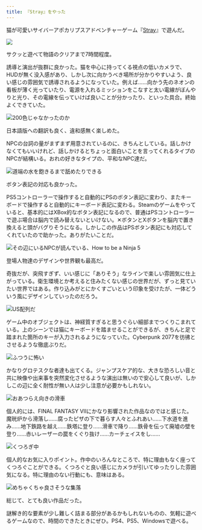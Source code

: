 ```yaml
---
title: 『Stray』をやった
---
```

猫が可愛いサイバーアポカリプスアドベンチャーゲーム『[Stray](https://store.steampowered.com/app/1332010/Stray/?l=japanese)』で遊んだ。

![](https://lh3.googleusercontent.com/docs/ADP-6oEXsnBFwpxaaq1OxZ57rhICZSDbS7HtBFpwNu1FiphqvV8Pnc-V26up54ZAZeOyHsXwfEcvAM7JdJ0Vu-Ilc8L9IK5yWqDc_gEiLvC0xJbuYQO2ZgOI9HZAeysCHqxLFdZcc02wZDfEkC4SE3_mARiKwhRJLI64OYhTIdiBmEZQs015eI0_SH3oQWTjagO0rLZUWJY7KZyqZ7AlEgaFysNcCaAn6BZfEoL4B_ANLmq0jU1cShlqBWdpAylufbmsBAC9297PJXX3XQ7ooOF4VixXHdDXahJn559sz1JD4R2LB3kdxfp2mSelW676S_ysQzw6Bu_zVU1rVGrFdd9r6zSdTfU0ojywcAxSPY2IRUxkvkfXyB1ah9UZSR7sgIPGJ_cRkG1ftK8zT5trFK_hfzspkcPAcWF3qoIbeOM6jkCYkurcuIvp9KikvdlhZulC63_7lHMaQjyzwGmVirTSuyc_SQuXFAeEU8M4NzJ0t408G-zzBJ0Q2ndzqsVaqEMhDqc56_zxI6LsCXit82BRB3PFVjKzqQiwI8sFAg6bqzzh9HS_Ie4-LexTL2cZe2fLndQ1GXXfib4reu8w0O9_Lia5t1eQyblLMFh7UJe2cnsvZeb5AHjDuKmzspsrfdh72uvjtUUDXAdCvd0XGpM71ts0ZEo7zxslX-M98c8E_TroB1f3RTL4KTciGqhXpD6tT3Z4T7lkBIc6Ha3gDy9LOSZgJAlw5-S0bwibge-BKaZQyO39m3KtP14DWzgnNb1ayA4kbSiSRRZlABaETgruanLZjTsPuI-aM8vHb-Iw39R3kgTFKHr69ov998-1BA_53vOzpIqKCyvyOgPnrw0rm6wjAh2Ch18rm_n0G-jF8ycarlHGC1eZ50V410QZwDK25nQHpld8UywQ6NxUbn_S4ihHpeJPU0Z2Xfz0HnEAxlAi0kfLOkbPANcfXbJ6uWry8p_nc3WmWcwVHnLUiAsegW5lpcSKKH_b4xe_QCcrjyciztGIBfYZ74M8cyUTzpPj1ffS6JtxcCmS7HS-hzaCWZeiz7ZCyzXnqJiHzkQ_WPF0cXXRW1FoWslIOKlXXrsJfX7nEY1tjS2mJ_DRa-KJQuF9CVf7CmEAuGR7Az6cirXmKSBQH47rL2IIb4jQlR6yBTVlzsz6MHCzmVFi5QxE1lAIzxcrGku9lyPI2QPlZONlx2XZLVyLM0zBbZow_FionlczwESMsJlVuDp21W0W3RShHVY0_0C0Kw93ybCBhKcIe7ifDQ)

サクッと遊べて物語のクリアまで7時間程度。

誘導と演出が抜群に良かった。猫を中心に持ってくる視点の低いカメラで、HUDが無く没入感があり、しかし次に向かうべき場所が分かりやすいよう、良い感じの雰囲気で誘導されるようになっていた。例えば……向かう先のネオンの看板が薄く光っていたり、電源を入れるミッションをこなすと太い電線がぼんやりと光り、その電線を伝っていけば良いことが分かったり、といった具合。終始よくできていた。

![](https://lh3.googleusercontent.com/docs/ADP-6oExlsiBHyhJN2Mp24zb45qLvdLvT8r3dkj0uVgeg7Bdnr7biy2Qqq-CeRL9AfT5wwVwhXeS4k4-P1Kv8zfZ54oOf0yjUwW1Qnvg0stB6YmGRDmw34eJORRLWOlksLFeeCA7fwMSPsRo7B52XMyuafs17NvExGOW17eMcj6AM0pBPr2JLPwNBz_Obx8lkgEK40G1JBrFFH75OeQUYvQzcagADKc86e5tkVloz7tx5VofgyMCSRvdb81ycSUlJZTKIHbyzhEvhi6Lip37I0X-CrBDsWiFJQ50VJD8bkI5zpRF0wR79RlrMzFJjDb4B3ywXL27k9JXlp6f4U_ouXZfPiaNrn8yJApnEw9FESwW-EajkfNd2CFdGiQXX4ag0XdFICRfbeF3snwVdtqtVClv0IiqYPsSFSp4YWFBnkEw5b4NPw8gAFRMTr4jlAA3j6jHy3arzN4c7EaT79dIp1A1rLsaIKen5xOA89SO6nfe-G3M9tJNWl0e9pB-Tuv8a0ngTNH4392qAudDFlDzmVtdP590ME9bWXoaFqX865bKkRRXgJI-k_IC5p-S2nOGgaK1PgWQp8XH2J3wNit4rDpaSOjjRPyfSQ2IgYCoCo7qlfzBrmP6hovvvbhaGaq-L1UlWDMQIPc52afPy4zHA5x9cuwN9VQKUzoHCNQIrovDQPq91gyMoMBf1qwHIj9KqujDa3Bfufkudno_UH5XPhcmx-7LBXpmPZWrkxE9qkEekH8DKugeFk5EYpZza_8BEC0bp_W9Xd9HXV3i37Ee_la0Ssh7N6HPFHF4hKhG_naQP5SyLSbXyVGbv0BpK26MYwFjYn19L_RS_MBNeDCobhWIXLZB5Ael6t6LlbYcinVJYu5YqfIDfI8MbpkgU-fxFQdUFI1uSL_WfbjA2PdRn9tvk5IueFR7RCl0TxL4y73Sbin30UCvBpha7xjcAo1HH2IJCq94Rt_FhxByILH_pNnXtgJQd7KtJ8SZ3Ks7zmOYTH0KEs08PEiXGGduTeChO5Mv6HzuDlmpjkZF0ka1h0JFtpkOxt4lRUZ6X-346yBAlNFTkNZv5jdBONDB3Q5Wu8ir__jM15-yJ-CvNKZhM47P0aHP9AFEwISDUyLcmiM_iIiyqS9rfKuU263EcFySOcn7kOMM9IRg7T6DQ2SlhoA0AWgS1ffvZuzdpl84_fzohJyUqg-kZIBwM-5zRw68tygkcCoUdkvtU3tMHMXLGADLfu6x1Jgf45CyjMhXYa9rNonE_cXGBA "200色じゃなかったのか")

日本語版への翻訳も良く、違和感無く楽しめた。

NPCの台詞の量がまずまず用意されているのに、きちんとしている。話しかけなくてもいいけれど、話しかけるとちょっと面白いことを言ってくれるタイプのNPCが結構いる。おれの好きなタイプの、平和なNPC達だ。

![](https://lh3.googleusercontent.com/docs/ADP-6oEAupUARRChHhX0CdxRE-lTDK-qfnemUiYDEwr8HBI-3_Ws1GZGxUzG6r2IvrsPFhOnyyufNubH8dehfJaZaNYVr9pNHjwPkjpUdkWLPRnFBUDwVpTCADVjlH-HH4nm_UlND5-bHoS7PZOJy0O355v0B_PBhSwSx8lPF9go9FwI4At68wzQIF7SS8l0QQ0iXYTNPHonyZF_pn390v4CJJV7dE9Fh_CUSLwyIqTn-aKLx7JKDprMnOHeb2YXdHaA3YCVNZqXgrEWzpXsN841mayqcy1lmI06GbxC49gYz7XT2nMperaP__fttHRHjWP_XbnmCx0pQ_0t9ggmt3rYGaR4IcUVNw7ctlnVHmohfdiOnYwpUaYRAHjEUs3hd_iGFr_byP24SLVJtsAA8gA6Npw7uxalMuhDdxROCeU8uljeNWEC0cJgvPI7ZnIRhU5uFmW_ItumODjB3_A2PFBlUwWohDE-JBwFLR4y0CCRT-rJhICf48R06zqWeRYzQenfmVJH6I0Cj1HrOTDlLiYGenxF8g0Q_o92oUwN9nAuczrkVeB4_O749QXtAKnxJ3dltSqF-kDDor0rVCHdqSOqKb7vBD2yAdhxZ5NBFpsXmbaznXqVCli5GWxxpMto6O4Vi8jMa7R2k6NQkL8Gw1GxTYc2BeZG-bf9tbzePmj2VrtkyUva8KhbFxqW79lI5G7fzPlUHsccfARX3RWxE1pVQ1k0u4AKLo6A-u-kC0fQGZJr6iI7mMJFBRNvJjwBEal2_ZFxTLQya2w_lrZ_4fpeQtpzMfzxAOvHgqrNdz2VNBXPrmXPwANMew8zmoYMU262QOZ16NLn4h9nMsOtqA8iJFD44qsIemzoOLXG-0lcB9vDOzJVQMe7nRPFDYYkIoR2VtuO2tpWE9_QQCZ-AFwh16xoe3726kUKsEi2VD7VNs7RMoosPJPDw8zjO8IgypeY4VInsTTRc1ytS4zm__shyVxbkt423uaLppiWpcl97m6qLeJBRE3dLqx664yM9zB9OJAwGdkohhQMgASMEMkq4VJjdlZbMwThvc2dbmYRlrEhIIoDZe2wp3wXcKSjuqGaQhBSBRCL85S1zmkdH5RtSKf8kfRfmsL-XmbOI82fFw_MmtsjE8QClQ3yZ6XffkIC6mwlEuoZ7qXv683ym8m4jwVsLvcKaglOTlcACSSUQ1-JlfD5jYWXqYa8fEdr7gQXVa6murNWKNEcWJauPkvBd7162hs3n6s3iGoytfxPDdTMvd0D8w "道端の水を飽きるまで舐めたりできる")

ボタン表記の対応も良かった。

PS5コントローラーで操作すると自動的にPSのボタン表記に変わり、またキーボードで操作すると自動的にキーボード表記に変わる。Steamのゲームをやっていると、基本的にはXBox的なボタン表記になるので、普通はPSコントローラーで遊ぶ場合は脳内で読み替えないといけない。✕ボタンとXボタンを脳内で置き換えると頭がバグりそうになる。しかしこの作品はPSボタン表記にも対応してくれていたので助かった。ありがたいことだ。

![](https://lh3.googleusercontent.com/docs/ADP-6oH70FvZH0qg7dspw74C8HazRvCkKbLkG9MguEpx6nSHlYVtem0sqgoivWTGJT3Hl60MJzZg-DJQAq95RhtbI58q3Re96aSDNhWYvUxYqpvoo1M3v6HbPvslz_Gz0pH4vFZtl-5O0ImJFzPczZWC3CaT4BaN7MHq29zImIMMlRYquz_gITDE9L4WCdGxE8wAo4iCZ2PExvc9UFDP-mcKKwKh9C1vnGb2iPGzDNm0BtdeOUzfHekzzRIB5wB2iRmvpez56EccwLf-cByR0mQpqk5G9G5hSKnI-lFlhNxfC53o1DrSxzPcIKc77kclJJXZHMj5K6RWfhgITRvR4JH-s0Z7ytm6PjMC83i8NmJclaqXfOcRjAmu5Sok37-inuUAnm-YxcJVK01TSishixqNC9S2WxaqR0ciApZ783jw9tpNVDNy1j8GJ-_vO8H5iusOQRuFJREmHRFuB9p5YJVd19IsbeG-3nX5MtEC5-4K0pvL_JkGiXIy_dSRUpfyo1SyUmO2vt-0dL14Ixq9t54xFkSNi8lUpMP-rFp1k2S16cwpd9UWSCqKDDQY_1rgsmNfXslFvdBB3ZEdfyS5vKAe8rcLMIKkAv98R2Ep0m7QQXWQgeoR5nfYH3B8tcCybeRqu1UaFwuR1MYpm8noCRaiSGmzF37Wz69w_qU2bZHnbHal0Oj2-2oMKINGLGPhg-7EHigW4o7BcLih0VRgvsZ2Rs_FOhIIHtg_jeBeKUV0NAQIzPWI7xMKL-kdEY1a-A2nKhrWjdHxfOMIx9CUV0NZ9FCqdgD_neHkxwJDkTEp8olSGn2re5Imey19KuXtKp8fhBpDKDG-cVnhgsV1_igBXhsBg7ggwQ8zgWpUJyJWAr0j8erzZ_VapgEvzDxO5z8cuB2Faomx5fpWZq_wfOj5Y3Ud7XwPppv9hJ9w2XtJ7MyYCNV_uRLCQBwSgau5r5BL1WyGTPB_VxbzWjgyrEu2TO8mI8weXIUFL16XDXwXgGR9JknVDg5OJyv4lE9RAxVG5eeW_c6_5_52sssdsQi1a5edIFG7lpZZiEG7XwZo6E8FeNGbHNKatW2z56ADh1U6h2AMqcJIWxDs7qvDNWvRLvi7WV_PXP_gx5LYikPM2-oCBasS6ymrmpp0gxwEfgFvWWQW4hKiCORREiZTOKUOy2TbVmHv7kV_mvyAIqyDUb3h7A6jxYFe6fnAmprazzBeKROrsbhyULxt1sdp2eq7D3QUS8uSo7kcsyMCJPmnbDZxLCi82Q "その辺にいるNPCが読んでいる、How to be a Ninja 5")

登場人物達のデザインや世界観も最高だ。

奇抜だが、突飛すぎず、いい感じに「ありそう」なラインで楽しい雰囲気に仕上がっている。衛生環境とか考えると住みたくない感じの世界だが、ずっと見ていたい世界ではある。作り込みがとにかくすごいという印象を受けたが、一体どういう風にデザインしていったのだろう。

![](https://lh3.googleusercontent.com/docs/ADP-6oGDBmARU54F1vqVoyDizQfBpYE-o6T61QFHgAB-Uqimf61vRi6ZB8RKFt0kVipeMoztNBKKaz5d0Nvt1QzBE61LC7HOBDFdWPcV2584CGh1fBDAU9v1BIThYhciIo6VRbkAIAUqG2_RkZXau0P9k3XlZmW8RjEAkn49XvHGlF9ORv2Du2jaintJmTTJCix2MdAjVD_o6Fe5iNnD0CocMlPFAVUwwE3MN6RUjaX9ocAlWNbIXY3WrOdap60CF-DwlkYRbrO7dLMCToL_s2vGcEdXNYhOzxEgTJk9WMmPeDjo1dEGQXD08MJGObey7q2IJXW64mw1n2MqEgovJ5Zzd15HkxDL0xKO6hzDrcOzv4p7-_Zp2vmEhD53xZ51k1YrfzP9MDXCHQUVx0o1WHhrjF7hGiLTFBAfWEasYjNlqI7q5CREoOnDBYVM5Kbw7oRv53eCUGhEvGLAdujIwKUYcePFWT6hQnxKecEqVeXy5Ak_fERHhiSO2CAVLGd5ihF58Il09v8yXqBlKR8hrb5F8QdbaJWxLSOXNImAOmhjc4IQEAPgvDog0bkGz6vA87PyKw5NG7KAynTZ_by9sBJbhNtawgHEWO_zZgc14H0QTJGB_mPyMKBxDviGqmGzM5oTWefUMad3NQclwKIGlGgX3KS-ql7T-SaqK0ndZReLmXORB1wEmmnuI7HSaH0L0NVLXwniiYfEs09oxp5hllmEsEbdLJmrJx4SlZbrOMutMw-JD0xUQJbcKRjqY_KgkGQPcbowWiGgg0xZUHQ0BkFkN4m78NfocKErprmVtAhN5PRfzYFnU6NQ4mYQmog9MVweSOFhD7SNQA5Vi2bpFDKuPnD-VCg-EvO7ehGBc36RMFYeq8sHji91m_6XqOOk01pv7dMRB0kpio8wMJxzlGaxpG3sYZrSm5VC-15xOu1CWBI-bDw0kiGgxTcxCGcSwT0ZkTBqGDXnWy_4pKUlfPKACUtR4lm0weuc8gOPro1lLWHe1KD7FOMRqRVx82ToC2u6ndIGuVkND-RPNFskBbdsshmTO4DIML5JrYumRqEaE2WUnMNay9crwq7mKWolschCvbTUGG92UTZGA_QFwiH0En-PUP--hiYsae1Ag5_A73oyuEjfo_eNHXNVqrmAh9GFbpSth78Y9rH0FdIo60nAzxWQ8GVel9ZgtcmLsLLF6s4MhO8d2VvAFwz8HRllZE_Kb5aTLBef1lLKM-QtoqyWRsWZTwM335leDWBRFzyWj2AO1JQd1Q "US配列だ")

ゲーム中のオブジェクトは、神経質すぎると思うぐらい細部までつくりこまれている。上のシーンでは猫にキーボードを踏ませることができるが、きちんと足で踏まれた箇所のキーが入力されるようになっていた。Cyberpunk 2077を彷彿とさせるような徹底ぶりだ。

![](https://lh3.googleusercontent.com/docs/ADP-6oHvXAeSFSZ7u465554AedzeIXekbMPmWuWahYTh99p3qdmDTrkrdFvQgBiInIysatjVYJChr0ocnGjJ9LnfqM0gCzuQNXss6s8-H56OOux1FeHNcK7iZ6kYvZRZH2EY9BU9H-eooeVCIE1RLyQs48sjTvvUJzZ92NRz02mCLybkn-kYEHnNVBNOXrnRJ1fD9-Mqu4F9dF5V1s-XSidF6gmLpvLP_AZIUn-CpaFYndC4GJRCUrGjDOAXoYCny9tjBmmg6d4CIKumbFI9KfNFmujCAkJHMN4hoswXsTClPClw8KTosqrJjH8Vh9-Kj-LkVaTDW3BKULG4eSlIjl8MzPAusaPiKHBDzVbgSdIYZnK19mqBMk1j_6x4mqzybpF9WARbbQnAiZKIQMb_a7cyUh-eZyQnxtjlGR-OdHSC-b8a_qiHlNDxVmee_b5ng9GNQ7dZ2gT8xTUD_FOzuxuEmPaKBBCYYgouEssl4q4flAAKCh7hyAmmm2-Q3s7CEGU9dQj7hvtjXxnn9LB9Ig5NYfhl8IgPwgQQXIT-fjQeGNZ5KzJiSe93LifpqTkPqkBHuURDy6esmx_yfAwLO2ZFizQ5nKGj842bKcF4wV1eJbifMLMmrMMCJB8uN1EKk1-gOYuQYjCiYBOtrGqYaaPVD_KdfmR7KFhC5fTXuXcNOJdij4lvzjr7x_9V6tkFEOu56fC_gd5umvmsfMUwElGbFfsBDZoEKufMnxI7ZYGu5L9NiPajdPL94282HbiLY-HE1_ZEVnrmrAU7i4tJHa8JtKYlbfF08qBdmVcwKbAvFXUtFCpDdehRXyFV9xvO3th15KZve4WbTrTiZHZQhDjsIRN4B1Bnn-sa3VAUgyETZxzZ3H4h6GQywadCbQ5IAPqFtp3F0YuIaLdJyOpaeffy42q5Wcunce-7fvkXENxQq9nBwFiGfa_2URenJJ6Asx-VVkP7Atid6gz3yJO3_v98JJ25qtXCfslkVYKKRTWRpMLS-ucEe9LnkS6HZxwRFk3KjaI0wM_RIqB4UV9Nk5FdLU7mfz4v-TTf_AaG8Z79QdNE-vuNvsg3WycmhZTCdwhqesPUtLUffCdQLaptWKza5_Q1qajWP-rHQxmkJi0nnMZcb6DJ62syGvj2QUcUrT8Vo7B_dYADLWVOJ-lvgBf_JfYGNeNOvnx29qhS-KP4mAPShPV6FUvPwGaPQnRz-V4hDPWR6XXZSKBL5WM0FuS8RQUnMwVzDwAxBW1iDPZY3DgwfBo1QQ "ふつうに怖い")

かなりグロテスクな者達も出てくる。ジャンプスケア的な、大きな恐ろしい音と共に映像や出来事を突然変化させるような演出は無いので安心して良いが、しかしこの辺に全く耐性が無い人は少し注意が必要かもしれない。

![](https://lh3.googleusercontent.com/docs/ADP-6oFHDewg4T_Rg7qpI0a2CoO6x0srqZTDVy_Nrf9rgjFX6aHPZYBA0rr_hKCGYspfzRUlC3jcxRZfXsBEXK8KXIdtieFszg0rnmoAIz9wtcQMnoJ-BcItUYdXE12tle46U3XVrRyzAoj6XBr_qJ1jZOcCieJrjkmghsDOo2TClxJp0Gt4ICSyyLM9jNNtLMOnNsiwfO101UjDGnKMBD8QBxn5ulEKIs9QwU0zTveeL-tVZhDcu1rSk9MalosWBif0_Lg8yHHid1Kwht6Hs5sx6of_H2Kw-8fdWvUD0Y0F-GrkfqSGMRaKgOv9vOELM3LNRlxWE5xkyJZ57bdPm3EreJ8ANH7cIQ0fCigcNUw03c5mtBjN5pApD9lsMS3G4PfIYmA6eJRwNcrJyyCI4gyV0kB4oRyHUbi3314NsobFIgnV12RuY51tNcnFT6LEt1uoFiAvGd2q_csvSEkcmRjePAj0p4yEY8OwduHIjpSzDfN0rK2Z4wM-yT7skGxuoUQUMEH4XNYZNJodVCFcnEbIJjYxRddoyVhoKtTqPERHepZJotU0NTICBaRVZbkmPFebI0_8eMMGd8Po7I3TduhJ9eBC0yra6CZ8WPyrZXz92UKoOe9m5bdauTaZwmh1fwgqMuyXry39368q7y01Ucp26o8iS7ZHJWd9uSJGtnvJakep5U8lAYXicGHYp2uqTAC8yWtnwMoZKFQXSdfIpQaqkG4dBLDY37kXnSsmUOl14k4J5jIROATXXklnzTbpZ2o1CFOqhPQymHARD-axtZe8hMgKhCpMYsQK-l5EbWvoTqn6DVUi2x75WaaOwueU508k3-Iu-IeeauLz6sxHEGu-nykolxwtsuM8d_S28t5Bed-aUPbZZ5Q3E7psvMuGQv-KByyAL0yQOjDshJogCxf69xUtwGsAsijnz1rMQXWyWvaK6WvPK1_s4MuP3BVO4elGjsVa2XElYdyQzomU-SBeAPLLv4W8nFVwZFQLlbChTohLnKrXuQJmu7G_h8owRcuRKjZB12_Ny1iBM3JZEB2TqpoJuEMic9uNpiPkfMqHnntApBdRd_W3hNX3Jgk97cRkuBe3VIn6qMMmt-b7c8YFrM0Ot_Nuhl6Zb69y5MlnX4B8TevkEyUCI25z8-RFBsbk0ATpFDdUb3TY8ebAabNYSIU9ObYzqn49HFTKD3d_xk7tB_0KLBpbTNH9FPHdEY1gbR0z6TnQXADMEHeZ2HU2JDrVwVNurYfAELBaFmiDnf8dlp9d1A "おあつらえ向きの滑車")

個人的には、FINAL FANTASY VIIにかなり影響された作品なのではと感じた。魔晄炉から滑落し……腐ったピザの下で暮らす人々とふれあい……下水道を進み……地下鉄路を越え……鉄塔に登り……滑車で降り……鉄骨を伝って廃墟の壁を登り……赤いレーザーの罠をくぐり抜け……カーチェイスをし……

![](https://lh3.googleusercontent.com/docs/ADP-6oFRq-YU9_826m0UwHWWhfcepzRUWZqw5l4e4uJg_MQ1nfXCIEx5a4KB3aWGrkDEiLurtzfIQCwOKFtqDEZLvEX0VWgatX-OBOA1fwhblEwr4q47Ae3xzLDUwXpR694VZsagDNU4HX196uQw9HVSMCobw4-Qoofugd34M18KBbPLDdVEpBPV2IdHtePlUjKpAHxq6djPEUMFw3Besj9nDgtYf_J7dKnRHLS6LW3uKnNRSj_oh-NxjGZaVL_zNNdscXOPuuNwNhr589E8wOPklnpbLeotavkVn_QVlNP13MDgiyfc7AbR2YF6ezPCTUkRGBM_G_wg6L1TLkce3YE3CvY7T44RySQO6fTgyXDRTMby_RWMBBJ8nIMMpVFoR9v9u1eWOkMHUbcVKH3jmYuQNFzoQBsiz6ybbIe9rgGNGkNIhFGdg--aYdvkKnVRcATguwa-P53ho7eU9FMWN6heQ7Aib_i1xR_wtEJd0YU5TvslGHv1Ola62CLPy3ce_QloOTG2i7-UFc-0Gx2yEd3S9qLv3y_feoY4UKuV2ShNdMiSJZ1jwwylzVYB7JF8o2RNP7vJ5Dcad03MLRq4d0YQpCDtTkRuUn42gS1cGU5maVn_crfYOeE_zQXUs6dRd8PsVw3Kz2aTcdcE4BbiCjAddq7negq7AHEXIkgP6ciowUiNryZhA2RmjtOgqldSUU8Xe7oajcES7D3lSmJV3kvQZBZU2XwqnBvOKfCs6peE3xcBbJp6NCNUW_aKxfDuKe0P7bONXaxo4al1MMb6r1BG6tXetKpahNq0ORJarNJNENRVAuJhD5rl3Bzh1dx5xTeQq_aid9qYdlc9g-63SQIOdiyM5nOpqY27sMtp1uj_l19Te8nJUeKXebPhdDla4M7tBLNSP7fEtBR4i3e_7cq6zOOPac8EI1sIDSkfh2A3SXc93-Wnn2FLRyoT3GnQMoE98A9k2YpU-92VfJaPz0hoXOoI_CujgTnjakcGYSVo_AWsdEAKzDfxbVzDMdH3H1wyh_DpmiR6yTGzsIM9LiMUW4Jlo6Bfo57-qqmUOmtJzafhUlM14_m78Utj9qE39q6Ng-fqLgLJFYOkrFe0EDSwBJcJfzYIMMlkQMUNRskUhVki9ZHalCB_wGQozIK8c6Eo6No5ZV38B25uF5MjBdYYHvNEnVA2jSHe0q1Ynyz4eLtWVGIkO0eVssFsRSo-TFgdG0EraFEY-c19fHDtqHRavyj-T3ffO76ucu0gWTkQ0vDN0EMIYQ "くつろぎ中")

個人的なお気に入りポイント。作中のいろんなところで、特に理由もなく座ってくつろぐことができる。くつろぐと良い感じにカメラが引いてゆったりした雰囲気になる。特に理由のない行動にも、意味はある。

![](https://lh3.googleusercontent.com/docs/ADP-6oHoFd5pcQWzOb-eVZT5XO3f1KTiOdhe7kmuIfewYyzRCq4tim-aaHZ1KMJNbCBfBMDMOQHG8Nc_O3vvvsvtoD-4JBr2725D-T95KzMkH4Fj57v5fBS3v5jcWmJfCiQiaubZTQNWxSlb3Iznw9oVATvvInq1YaGdKtFhl1lNnXqrKmdfkPqoEyhKhL3EyY6Ah_m6sFcT9QU5_JoWb4io8LAlW3RuoSZ3q2RRrh68HjohqCpIV6rrPBFuPFSBuW3wjLXVrtocpfA6bj5DUtcKKFOz2P2-a8TyBV4uCJSG_9OJYhBAFpjieY-a1Xcj5GD-WIJ2nDtwh5dHL5pTYazwjUf49214YNgo7vpcsMtTaPRcI0KcQTc6hLyZxj3mC8jf5_cSXsR8ZiW5VsDte7elWUhKgYM9qIwUZqJZG-dKa7BP5dE5MxbaHvJqkJXattpAhw1c3P9sReiQYLt4DmdJdhPMcSzyUzpYvp8S0P_FYlGro15RAH9pkER84wcWty3nQZjLug3s-_PvTPmtUwrIjUVo1xZlP9S5HwanzWstmu6HeqrtE_gr8QAqWL8tv66YjYJWkfrcOfGQyslOBHgFsXgHg2XNSVXDuc1QnicsFfl_3ReZvq-LtAe1jQsTWDRZdvFL5MOfH6GVGHrevGNE0W3kJTuWtnLthHzkOL58xPBzmBISB67pzCeL4PtEm9d4A-hsQ6dLHqyzl8TcuR7hB84MkABg998cF7nRUOlnlfkGxSKIONlPHh_lslpbGTAdTsmf9F8GdVVoYSjU2Uto1JX5hsE8HSkHmSkTdrN-MRmkjhTxvijVTpCjaowZt20CiHRKsNMDacHsdt6dEmPSYCxHuIt9O6dACLEjxho6CNHN-LfgbLvEknnsVOadmQ0mjOk_OlqSQXvcicVTLbpdTjAKt9S-Ju7jSi90igWZjrCjNuMHCpvIgVhIVy95MzIIp1Sp2Wu73OJGrjzOYSbZVUGwMtdDFKPOdBkrcx-FMaYXr0iD_DtcClyX6lDqwFgWrFLQcuuAwi1MiT3ezvCBDnoOOfkqyea2fYD3G3ZO6Mn8oEurDYm2gNYjCOVeByc2CezmvHpr8vhsz5lOrNDjm8lEX3yg8is3RJnkj-ktZQNh-IUMHT1DM8uv2R53OsORox-cR5uMjg7lr0QIMi3hUGPkynsexLrQbayim0HUuQkidDNynheyTo8FX4aIln5aPcRbI24PPJ76s6gMF7ZIVZcWRX4mgnj2Bmidl_VYbRWV6hoOTA "めちゃくちゃ良さそうな集落")

総じて、とても良い作品だった。

謎解き的な要素が少し難しく詰まる部分があるかもしれないものの、気軽に遊べるゲームなので、時間のできたときにぜひ。PS4、PS5、Windowsで遊べる。
